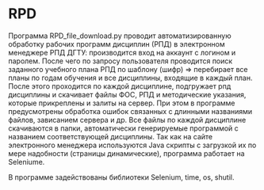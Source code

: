 # RPD
Программа RPD_file_download.py проводит автоматизированную обработку рабочих программ дисциплин (РПД) в электронном менеджере РПД ДГТУ: производится вход на аккаунт с логином и паролем. После чего по запросу пользователя проводится поиск заданного учебного плана РПД по шаблону (шифр) => перебирает все планы по годам обучения и все дисциплины, входящие в каждый план. После этого проходится по каждой дисциплине, подгружает рпд дисциплины и скачивает файлы ФОС, РПД и методические указания, которые прикреплены и залиты на сервер. При этом в программе предусмотрены обработка ошибок связанных с длинными названиями файлов, зависанием сервера и др. Все файлы по каждой дисциплине скачиваются в папки, автоматически генерируемые программой с названием соответствующей дисциплины. Так как на сайте электронного менеджера используются Java скрипты с загрузкой их по мере надобности (страницы динамические), программа работает на Seleniumе.

В программе задействованы библиотеки Selenium, time, os, shutil.
